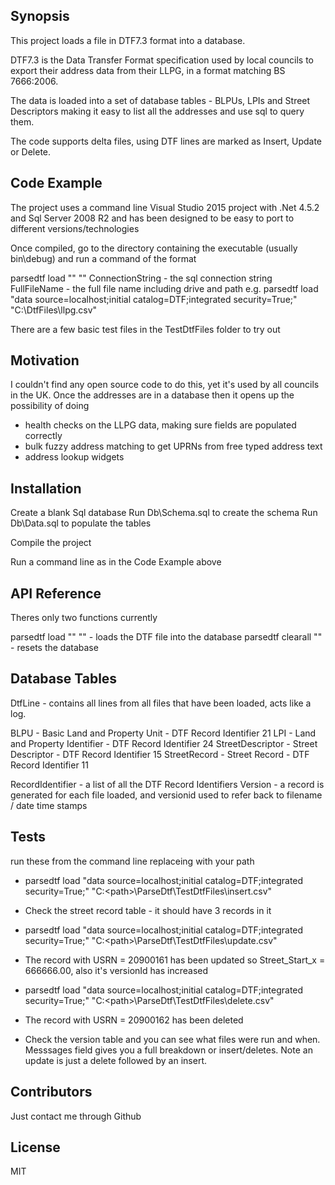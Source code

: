 ﻿## Synopsis

This project loads a file in DTF7.3 format into a database. 

DTF7.3 is the Data Transfer Format specification used by local councils to export their address data from their LLPG, in a format matching BS 7666:2006.

The data is loaded into a set of database tables - BLPUs, LPIs and Street Descriptors making it easy to list all the addresses and use sql to query them.

The code supports delta files, using DTF lines are marked as Insert, Update or Delete.

## Code Example

The project uses a command line Visual Studio 2015 project with .Net 4.5.2 and Sql Server 2008 R2 and has been designed to be easy to port to different versions/technologies

Once compiled, go to the directory containing the executable (usually bin\debug) and run a command of the format

parsedtf load "<ConnectionString>" "<FullFileName>"
ConnectionString - the sql connection string
FullFileName - the full file name including drive and path
e.g.
parsedtf load "data source=localhost;initial catalog=DTF;integrated security=True;" "C:\DtfFiles\llpg.csv"

There are a few basic test files in the TestDtfFiles folder to try out

## Motivation

I couldn't find any open source code to do this, yet it's used by all councils in the UK. 
Once the addresses are in a database then it opens up the possibility of doing
* health checks on the LLPG data, making sure fields are populated correctly
* bulk fuzzy address matching to get UPRNs from free typed address text
* address lookup widgets 

## Installation

Create a blank Sql database
Run Db\Schema.sql to create the schema
Run Db\Data.sql to populate the tables

Compile the project

Run a command line as in the Code Example above

## API Reference

Theres only two functions currently

parsedtf load "<ConnectionString>" "<FullFileName>" - loads the DTF file into the database
parsedtf clearall "<ConnectionString>" - resets the database

## Database Tables

DtfLine - contains all lines from all files that have been loaded, acts like a log. 

BLPU - Basic Land and Property Unit - DTF Record Identifier 21
LPI - Land and Property Identifier - DTF Record Identifier 24
StreetDescriptor - Street Descriptor - DTF Record Identifier 15
StreetRecord - Street Record - DTF Record Identifier 11

RecordIdentifier - a list of all the DTF Record Identifiers
Version - a record is generated for each file loaded, and versionid used to refer back to filename / date time stamps

## Tests

run these from the command line replaceing <path> with your path
* parsedtf load "data source=localhost;initial catalog=DTF;integrated security=True;" "C:\<path>\ParseDtf\TestDtfFiles\insert.csv"
* Check the street record table - it should have 3 records in it

* parsedtf load "data source=localhost;initial catalog=DTF;integrated security=True;" "C:\<path>\ParseDtf\TestDtfFiles\update.csv"
* The record with USRN = 20900161 has been updated so Street_Start_x = 666666.00, also it's versionId has increased

* parsedtf load "data source=localhost;initial catalog=DTF;integrated security=True;" "C:\<path>\ParseDtf\TestDtfFiles\delete.csv"
* The record with USRN = 20900162 has been deleted 

* Check the version table and you can see what files were run and when. Messsages field gives you a full breakdown or insert/deletes. Note an update is just a delete followed by an insert.

## Contributors

Just contact me through Github

## License

MIT